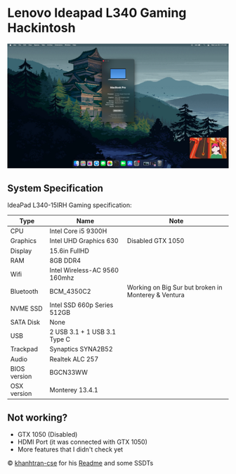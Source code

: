 # Lenovo Ideapad L340 Gaming Hackintosh

![Cover](/Docs/cover-13.4.1.png)

## System Specification

IdeaPad L340-15IRH Gaming specification:

| Type | Name | Note |
| --- | --- | --- |
| CPU | Intel Core i5 9300H | |
| Graphics | Intel UHD Graphics 630 | Disabled GTX 1050 |
| Display | 15.6in FullHD | |
| RAM | 8GB DDR4 | |
| Wifi| Intel Wireless-AC 9560 160mhz | |
| Bluetooth | BCM_4350C2 | Working on Big Sur but broken in Monterey & Ventura |
| NVME SSD| Intel SSD 660p Series 512GB | |
| SATA Disk | None | |
| USB | 2 USB 3.1 + 1 USB 3.1 Type C | |
| Trackpad | Synaptics SYNA2B52 | |
| Audio | Realtek ALC 257 |
| BIOS version| BGCN33WW |
| OSX version| Monterey 13.4.1 |

## Not working?

- GTX 1050 (Disabled)
- HDMI Port (it was connected with GTX 1050)
- More features that I didn't check yet

© [khanhtran-cse](https://github.com/khanhtran-cse) for his [Readme](https://github.com/khanhtran-cse/lenovo-ideapad-l340-hackintosh) and some SSDTs
